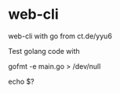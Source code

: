 # web-cli
web-cli with go from ct.de/yyu6



Test golang code with

gofmt -e main.go > /dev/null

echo $?


